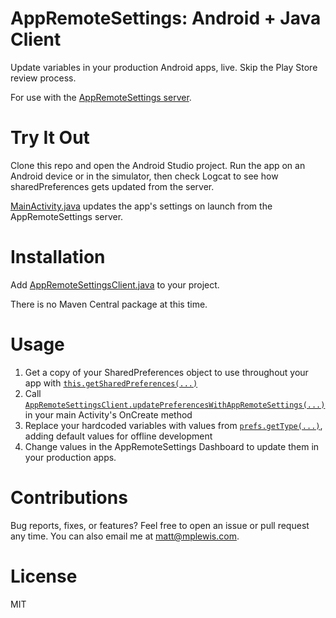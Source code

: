 # AppRemoteSettings: Android + Java Client

Update variables in your production Android apps, live. Skip the Play Store review process.

For use with the [AppRemoteSettings server](https://github.com/mplewis/AppRemoteSettings).

# Try It Out

Clone this repo and open the Android Studio project. Run the app on an Android device or in the simulator, then check Logcat to see how sharedPreferences gets updated from the server.

[MainActivity.java](app/src/main/java/com/kesdev/appremotesettingsexample/MainActivity.java) updates the app's settings on launch from the AppRemoteSettings server.

# Installation

Add [AppRemoteSettingsClient.java](app/src/main/java/com/kesdev/appremotesettingsexample/AppRemoteSettingsClient.java) to your project.

There is no Maven Central package at this time.

# Usage

1. Get a copy of your SharedPreferences object to use throughout your app with [`this.getSharedPreferences(...)`](app/src/main/java/com/kesdev/appremotesettingsexample/MainActivity.java#L18-L26)
2. Call [`AppRemoteSettingsClient.updatePreferencesWithAppRemoteSettings(...)`](app/src/main/java/com/kesdev/appremotesettingsexample/MainActivity.java#L58-L70) in your main Activity's OnCreate method
3. Replace your hardcoded variables with values from [`prefs.getType(...)`](app/src/main/java/com/kesdev/appremotesettingsexample/MainActivity.java#L83-L93), adding default values for offline development
4. Change values in the AppRemoteSettings Dashboard to update them in your production apps.

# Contributions

Bug reports, fixes, or features? Feel free to open an issue or pull request any time. You can also email me at [matt@mplewis.com](mailto:matt@mplewis.com).

# License

MIT
